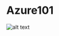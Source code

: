 # Azure101  

![alt text](https://github.com/samgoudie/Azure101/blob/main/AzureCore101-Session1.vsdx?raw=true)
